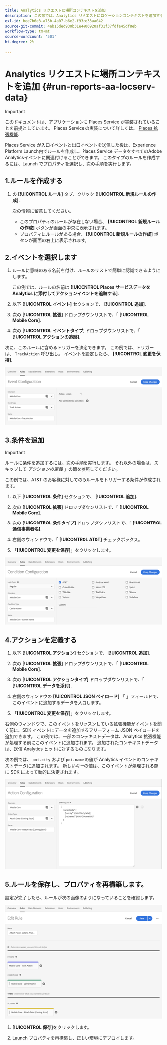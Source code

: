 ```yaml
---
title: Analytics リクエストに場所コンテキストを追加
description: この節では、Analytics リクエストにロケーションコンテキストを追加する方法について説明します。
exl-id: bee7b6e3-a75b-4a07-b6e2-f93ce33aa042
source-git-commit: 4ab15ded930b31e4e06920af31f37fdfe45df8eb
workflow-type: tm+mt
source-wordcount: '501'
ht-degree: 2%

---
```


# Analytics リクエストに場所コンテキストを追加 {#run-reports-aa-locserv-data}

>[!IMPORTANT]
>
>このドキュメントは、アプリケーションに Places Service が実装されていることを前提としています。 Places Service の実装について詳しくは、 [Places 拡張機能](/help/places-ext-aep-sdks/places-extension/places-extension.md).

Places Service が入口イベントと出口イベントを送信した後は、Experience Platform Launch内でルールを作成し、Places Service データをすべてのAdobe Analyticsイベントに関連付けることができます。 このタイプのルールを作成するには、Launch でプロパティを選択し、次の手順を実行します。

## 1.ルールを作成する

1. の **[!UICONTROL ルール]** タブ、クリック **[!UICONTROL 新規ルールの作成]**.

   次の情報に留意してください。
   * このプロパティのルールが存在しない場合、 **[!UICONTROL 新規ルールの作成]** ボタンが画面の中央に表示されます。
   * プロパティにルールがある場合、 **[!UICONTROL 新規ルールの作成]** ボタンが画面の右上に表示されます。

## 2.イベントを選択します

1. ルールに意味のある名前を付け、ルールのリストで簡単に認識できるようにします。

   この例では、ルールの名前は **[!UICONTROL Places サービスデータを Analytics に添付してアクションイベントを追跡する]**.

1. 以下 **[!UICONTROL イベント]** セクションで、 **[!UICONTROL 追加]**.

1. 次の **[!UICONTROL 拡張]** ドロップダウンリストで、「 **[!UICONTROL Mobile Core]**.

1. 次の **[!UICONTROL イベントタイプ]** ドロップダウンリストで、「 **[!UICONTROL アクションの追跡]**.

次に、このルールに含めるトリガーを決定できます。 この例では、トリガーは、 `TrackAction` 呼び出し。 イベントを設定したら、 **[!UICONTROL 変更を保持]**.

![&quot;イベントの作成&quot;](/help/assets/ad-setEvent_use-analytics-data.png)


## 3.条件を追加

>[!IMPORTANT]
>
>ルールに条件を追加するには、次の手順を実行します。 それ以外の場合は、スキップして *アクションの定義* 」の節を参照してください。

この例では、AT&amp;T のお客様に対してのみルールをトリガーする条件が作成されます。

1. 以下 **[!UICONTROL 条件]** セクションで、 **[!UICONTROL 追加]**.

1. 次の **[!UICONTROL 拡張]** ドロップダウンリストで、「 **[!UICONTROL Mobile Core]**.

1. 次の **[!UICONTROL 条件タイプ]** ドロップダウンリストで、「 **[!UICONTROL 通信事業者名]**.

1. 右側のウィンドウで、「 **[!UICONTROL AT&amp;T]** チェックボックス。

1. 「**[!UICONTROL 変更を保存]**」をクリックします。

![&quot;条件の作成&quot;](/help/assets/ad-setCondition_use-analytics-data.png)

## 4.アクションを定義する

1. 以下 **[!UICONTROL アクション]** セクションで、 **[!UICONTROL 追加]**.

1. 次の **[!UICONTROL 拡張]** ドロップダウンリストで、「 **[!UICONTROL Mobile Core]**.

1. 次の **[!UICONTROL アクションタイプ]** ドロップダウンリストで、「 **[!UICONTROL データを添付]**.

1. 右側のウィンドウの **[!UICONTROL JSON ペイロード]** 「 」フィールドで、このイベントに追加するデータを入力します。

1. 「**[!UICONTROL 変更を保存]**」をクリックします。

右側のウィンドウで、このイベントをリッスンしている拡張機能がイベントを聞く前に、SDK イベントにデータを追加するフリーフォーム JSON ペイロードを追加できます。 この例では、一部のコンテキストデータは、Analytics 拡張機能が処理する前にこのイベントに追加されます。 追加されたコンテキストデータは、送信 Analytics ヒットに対するものになります。

次の例では、 `poi.city` および `poi.name` の値が Analytics イベントのコンテキストデータに追加されます。 新しいキーの値は、このイベントが処理される際に SDK によって動的に決定されます。

![&quot;アクションの作成&quot;](/help/assets/ad-setAction_use-analytics-data.png)

## 5.ルールを保存し、プロパティを再構築します。

設定が完了したら、ルールが次の画像のようになっていることを確認します。

![「規則は完成した」](/help/assets/ad-ruleComplete_use-analytics-data.png)

1. **[!UICONTROL 保存]**&#x200B;をクリックします。

1. Launch プロパティを再構築し、正しい環境にデプロイします。

